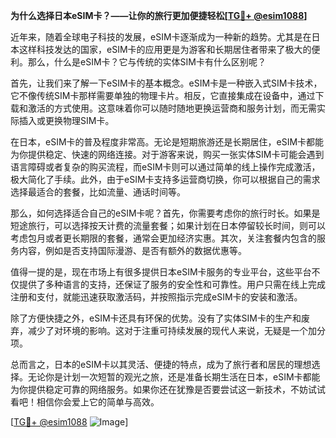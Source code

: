 **为什么选择日本eSIM卡？——让你的旅行更加便捷轻松[[TG💪+ @esim1088](https://t.me/s/esim1088)]**

近年来，随着全球电子科技的发展，eSIM卡逐渐成为一种新的趋势。尤其是在日本这样科技发达的国家，eSIM卡的应用更是为游客和长期居住者带来了极大的便利。那么，什么是eSIM卡？它与传统的实体SIM卡有什么区别呢？

首先，让我们来了解一下eSIM卡的基本概念。eSIM卡是一种嵌入式SIM卡技术，它不像传统SIM卡那样需要单独的物理卡片。相反，它直接集成在设备中，通过下载和激活的方式使用。这意味着你可以随时随地更换运营商和服务计划，而无需实际插入或更换物理SIM卡。

在日本，eSIM卡的普及程度非常高。无论是短期旅游还是长期居住，eSIM卡都能为你提供稳定、快速的网络连接。对于游客来说，购买一张实体SIM卡可能会遇到语言障碍或者复杂的购买流程，而eSIM卡则可以通过简单的线上操作完成激活，极大简化了手续。此外，由于eSIM卡支持多运营商切换，你可以根据自己的需求选择最适合的套餐，比如流量、通话时间等。

那么，如何选择适合自己的eSIM卡呢？首先，你需要考虑你的旅行时长。如果是短途旅行，可以选择按天计费的流量套餐；如果计划在日本停留较长时间，则可以考虑包月或者更长期限的套餐，通常会更加经济实惠。其次，关注套餐内包含的服务内容，例如是否支持国际漫游、是否有额外的数据优惠等。

值得一提的是，现在市场上有很多提供日本eSIM卡服务的专业平台，这些平台不仅提供了多种语言的支持，还保证了服务的安全性和可靠性。用户只需在线上完成注册和支付，就能迅速获取激活码，并按照指示完成eSIM卡的安装和激活。

除了方便快捷之外，eSIM卡还具有环保的优势。没有了实体SIM卡的生产和废弃，减少了对环境的影响。这对于注重可持续发展的现代人来说，无疑是一个加分项。

总而言之，日本的eSIM卡以其灵活、便捷的特点，成为了旅行者和居民的理想选择。无论你是计划一次短暂的观光之旅，还是准备长期生活在日本，eSIM卡都能为你提供稳定可靠的网络服务。如果你还在犹豫是否要尝试这一新技术，不妨试试看吧！相信你会爱上它的简单与高效。

[[TG💪+ @esim1088](https://t.me/s/esim1088) ![Image](https://i.postimg.cc/4NQfJmqS/Snipaste-2025-05-13-00-14-12.png)]